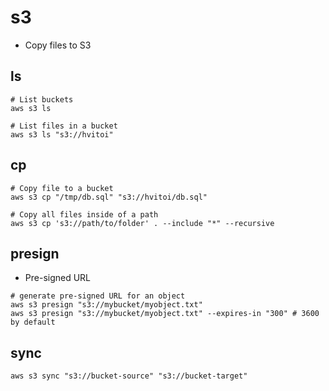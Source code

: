 # s3

- Copy files to S3

## ls

```shell
# List buckets
aws s3 ls

# List files in a bucket
aws s3 ls "s3://hvitoi"
```

## cp

```shell
# Copy file to a bucket
aws s3 cp "/tmp/db.sql" "s3://hvitoi/db.sql"

# Copy all files inside of a path
aws s3 cp 's3://path/to/folder' . --include "*" --recursive
```

## presign

- Pre-signed URL

```shell
# generate pre-signed URL for an object
aws s3 presign "s3://mybucket/myobject.txt"
aws s3 presign "s3://mybucket/myobject.txt" --expires-in "300" # 3600 by default
```

## sync

```shell
aws s3 sync "s3://bucket-source" "s3://bucket-target"
```
